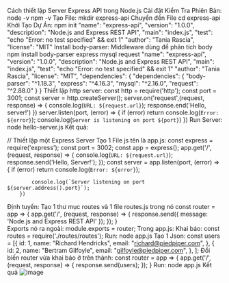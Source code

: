 Cách thiết lập Server Express API trong Node.js
Cài đặt
    Kiểm Tra Phiên Bản:
        node -v
        npm -v
    Tạo File:
        mkdir express-api 
    Chuyển đến File
        cd express-api
Khởi Tạo Dự Án:
    npm init
    "name": "express-api",
    "version": "1.0.0",
    "description": "Node.js and Express REST API",
    "main": "index.js",
    "test": "echo \"Error: no test specified\" && exit 1"
    "author": "Tania Rascia",
    "license": "MIT"
Install body-parser: Middleware dùng để phân tích body
    npm install body-parser express mysql request
        "name": "express-api",
        "version": "1.0.0",
        "description": "Node.js and Express REST API",
        "main": "index.js",
        "test": "echo \"Error: no test specified\" && exit 1"
        "author": "Tania Rascia",
        "license": "MIT",
        "dependencies": {
        "dependencies": {
            "body-parser": "^1.18.3",
            "express": "^4.16.3",
            "mysql": "^2.16.0",
            "request": "^2.88.0"
            }
            }
Thiết lập http server:
    const http = require('http');
    const port = 3001;
    const server = http.createServer();
    server.on('request',(request, response) => {
        console.log(`URL: ${request.url}`);
        response.end('Hello, server!')
    })
    server.listen(port, (error) => {
        if (error) return console.log(`Error: ${error}`);
        console.log(`Server is listening on port ${port}`)
    })
Run Server:
    node hello-server.js
Kết quả:
    
//
Thiết lập một Express Server
    Tạo 1 File js tên là app.js:
        const express = require('express');
        const port = 3002;
        const app = express();
        app.get('/', (request, response) => {
            console.log(`URL: ${request.url}`);
            response.send('Hello, Server!');
        });
        const server = app.listen(port, (error) => {
            if (error) return console.log(`Error: ${error}`);
        
            console.log(`Server listening on port ${server.address().port}`);
        })
Định tuyến:
    Tạo 1 thư mục routes và 1 file routes.js trong nó
        const router = app => {
            app.get('/', (request, response) => {
                response.send({
                    message: 'Node.js and Express REST API'
                });
            });
        }   
    Exports nó ra ngoài:
        module.exports = router;
    Trong app.js:
        Khai báo:
            const routes = require('./routes/routes');
    Run: 
        node app.js
    Tạo 1 Json:
        const users = [{
        id: 1,
        name: "Richard Hendricks",
        email: "richard@piedpiper.com",
            },
            {
                id: 2,
                name: "Bertram Gilfoyle",
                email: "gilfoyle@piedpiper.com",
            },
        ];
    Đổi biến router vừa khai báo ở trên thành:
        const router = app => {
            app.get('/', (request, response) => {
                response.send(users);
            });
        }
    Run:
        node app.js
    Kết quả
        ![image](https://user-images.githubusercontent.com/46476419/176987783-44bd9f39-0d06-4afd-a7a1-889cb63d793d.png)
